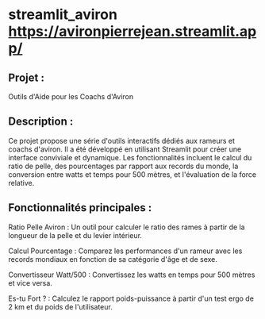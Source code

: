 # streamlit_aviron https://avironpierrejean.streamlit.app/
## Projet : 
Outils d'Aide pour les Coachs d'Aviron
## Description : 
Ce projet propose une série d'outils interactifs dédiés aux rameurs et coachs d'aviron. Il a été développé en utilisant Streamlit pour créer une interface conviviale et dynamique. Les fonctionnalités incluent le calcul du ratio de pelle, des pourcentages par rapport aux records du monde, la conversion entre watts et temps pour 500 mètres, et l'évaluation de la force relative.

## Fonctionnalités principales :

Ratio Pelle Aviron : Un outil pour calculer le ratio des rames à partir de la longueur de la pelle et du levier intérieur.

Calcul Pourcentage : Comparez les performances d'un rameur avec les records mondiaux en fonction de sa catégorie d'âge et de sexe.

Convertisseur Watt/500 : Convertissez les watts en temps pour 500 mètres et vice versa.

Es-tu Fort ? : Calculez le rapport poids-puissance à partir d'un test ergo de 2 km et du poids de l'utilisateur.
